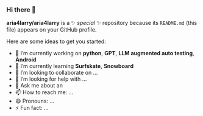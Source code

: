 ### Hi there 👋


**aria4larry/aria4larry** is a ✨ _special_ ✨ repository because its `README.md` (this file) appears on your GitHub profile.

Here are some ideas to get you started:

- 🔭 I’m currently working on **python**, **GPT**, **LLM augmented auto testing**, **Android**
- 🌱 I’m currently learning **Surfskate**, **Snowboard**
- 👯 I’m looking to collaborate on ...
- 🤔 I’m looking for help with ...
- 💬 Ask me about an
- 📫 How to reach me: ...
- 😄 Pronouns: ...
- ⚡ Fun fact: ...
<!--stackedit_data:
eyJoaXN0b3J5IjpbLTMyODc5MjIwM119
-->
